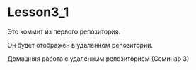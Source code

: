 # Lesson3_1

Это коммит из первого репозитория.

Он будет отображен в удалённом репозитории.

Домашняя работа с удаленным репозиторием (Семинар 3)
